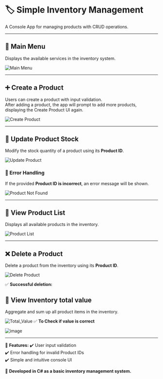 # 🏷️ Simple Inventory Management

A Console App for managing products with CRUD operations.

---

## 📌 Main Menu
Displays the available services in the inventory system.

![Main Menu](https://github.com/user-attachments/assets/84fcbd1c-d426-430a-8832-671c11463763)

---

## ➕ Create a Product
Users can create a product with input validation.  
After adding a product, the app will prompt to add more products, displaying the Create Product UI again.

![Create Product](https://github.com/user-attachments/assets/9d70a8b4-128c-4184-a519-af323193c21f)

---

## 🔄 Update Product Stock
Modify the stock quantity of a product using its **Product ID**.

![Update Product](https://github.com/user-attachments/assets/97c57ebb-b3de-4c08-a8ce-977f47bba01a)

### 🚨 Error Handling
If the provided **Product ID is incorrect**, an error message will be shown.

![Product Not Found](https://github.com/user-attachments/assets/33b22a73-c49d-4a59-82fd-aca02679d5ba)

---

## 📜 View Product List
Displays all available products in the inventory.

![Product List](https://github.com/user-attachments/assets/37b3eb82-eaea-47fa-8d3c-6b361fe3a073)

---

## ❌ Delete a Product
Delete a product from the inventory using its **Product ID**.

![Delete Product](https://github.com/user-attachments/assets/13409a6c-abb4-4a6d-902f-c307657c0f79)

✅ **Successful deletion:**

## 📜 View Inventory total value
Aggregate and sum up all product items in the inventory.

![Total_Value](https://github.com/user-attachments/assets/74058cd5-ca22-49d8-a564-5af73923a2e5)
✅ **To Check if value is correct**

![image](https://github.com/user-attachments/assets/aa1ff217-4b08-4387-9789-9c47c2cbaab9)



---

🎯 **Features:**
✔️ User input validation  
✔️ Error handling for invalid Product IDs  
✔️ Simple and intuitive console UI  

📌 **Developed in C# as a basic inventory management system.**
